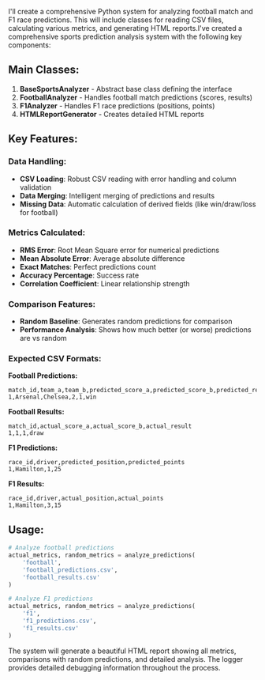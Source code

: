 I'll create a comprehensive Python system for analyzing football match and F1 race predictions. This will include classes for reading CSV files, calculating various metrics, and generating HTML reports.I've created a comprehensive sports prediction analysis system with the following key components:

## Main Classes:

1. **BaseSportsAnalyzer** - Abstract base class defining the interface
2. **FootballAnalyzer** - Handles football match predictions (scores, results)
3. **F1Analyzer** - Handles F1 race predictions (positions, points)
4. **HTMLReportGenerator** - Creates detailed HTML reports

## Key Features:

### Data Handling:
- **CSV Loading**: Robust CSV reading with error handling and column validation
- **Data Merging**: Intelligent merging of predictions and results
- **Missing Data**: Automatic calculation of derived fields (like win/draw/loss for football)

### Metrics Calculated:
- **RMS Error**: Root Mean Square error for numerical predictions
- **Mean Absolute Error**: Average absolute difference
- **Exact Matches**: Perfect predictions count
- **Accuracy Percentage**: Success rate
- **Correlation Coefficient**: Linear relationship strength

### Comparison Features:
- **Random Baseline**: Generates random predictions for comparison
- **Performance Analysis**: Shows how much better (or worse) predictions are vs random

### Expected CSV Formats:

**Football Predictions:**
```csv
match_id,team_a,team_b,predicted_score_a,predicted_score_b,predicted_result
1,Arsenal,Chelsea,2,1,win
```

**Football Results:**
```csv
match_id,actual_score_a,actual_score_b,actual_result
1,1,1,draw
```

**F1 Predictions:**
```csv
race_id,driver,predicted_position,predicted_points
1,Hamilton,1,25
```

**F1 Results:**
```csv
race_id,driver,actual_position,actual_points
1,Hamilton,3,15
```

## Usage:

```python
# Analyze football predictions
actual_metrics, random_metrics = analyze_predictions(
    'football', 
    'football_predictions.csv', 
    'football_results.csv'
)

# Analyze F1 predictions
actual_metrics, random_metrics = analyze_predictions(
    'f1', 
    'f1_predictions.csv', 
    'f1_results.csv'
)
```

The system will generate a beautiful HTML report showing all metrics, comparisons with random predictions, and detailed analysis. The logger provides detailed debugging information throughout the process.